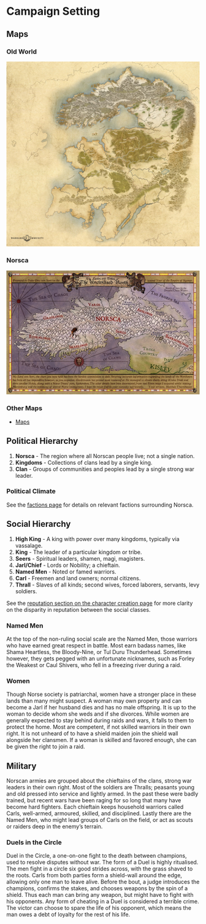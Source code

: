 # Campaign Setting

## Maps

### Old World
![Old World](resources/maps/old-world.jpg)

### Norsca
![Norsca](resources/maps/map-norsca-factions.jpg)

### Other Maps
- [Maps](resources/maps)


## Political Hierarchy
1. **Norsca** - The region where all Norscan people live; not a single nation.
1. **Kingdoms** - Collections of clans lead by a single king.
1. **Clan** - Groups of communities and peoples lead by a single strong war leader.


### Political Climate

See the [factions page](factions.md) for details on relevant factions surrounding Norsca.


## Social Hierarchy
1. **High King** - A king with power over many kingdoms, typically via vassalage.
1. **King** - The leader of a particular kingdom or tribe.
1. **Seers** - Spiritual leaders, shamen, magi, magisters.
1. **Jarl/Chief** - Lords or Nobility; a chieftain. 
1. **Named Men** - Noted or famed warriors.
1. **Carl** - Freemen and land owners; normal citizens.
1. **Thrall** - Slaves of all kinds; second wives, forced laborers, servants, levy soldiers.

See the [reputation section on the character creation page](character-creation.md#reputation) for more clarity on the disparity in reputation between the social classes.

### Named Men
At the top of the non-ruling social scale are the Named Men, those warriors who have earned great respect in battle. Most earn badass names, like Shama Heartless, the Bloody-Nine, or Tul Duru Thunderhead. Sometimes however, they gets pegged with an unfortunate nicknames, such as Forley the Weakest or Caul Shivers, who fell in a freezing river during a raid.

### Women
Though Norse society is patriarchal, women have a stronger place in these lands than many might suspect. A woman may own property and can become a Jarl if her husband dies and has no male offspring. It is up to the woman to decide whom she weds and if she divorces. While women are generally expected to stay behind during raids and wars, it falls to them to protect the home. Most are competent, if not skilled warriors in their own right. It is not unheard of to have a shield maiden join the shield wall alongside her clansmen. If a woman is skilled and favored enough, she can be given the right to join a raid.


## Military
Norscan armies are grouped about the chieftains of the clans, strong war leaders in their own right. Most of the soldiers are Thralls; peasants young and old pressed into service and lightly armed. In the past these were badly trained, but recent wars have been raging for so long that many have become hard fighters. Each chieftain keeps household warriors called Carls, well-armed, armoured, skilled, and disciplined. Lastly there are the Named Men, who might lead groups of Carls on the field, or act as scouts or raiders deep in the enemy’s terrain.

### Duels in the Circle
Duel in the Circle, a one-on-one fight to the death between champions, used to resolve disputes without war. The form of a Duel is highly ritualised. The men fight in a circle six good strides across, with the grass shaved to the roots. Carls from both parties form a shield-wall around the edge, allowing only one man to leave alive. Before the bout, a judge introduces the champions, confirms the stakes, and chooses weapons by the spin of a shield. Thus each man can bring any weapon, but might have to fight with his opponents. Any form of cheating in a Duel is considered a terrible crime. The victor can choose to spare the life of his opponent, which means the man owes a debt of loyalty for the rest of his life.
